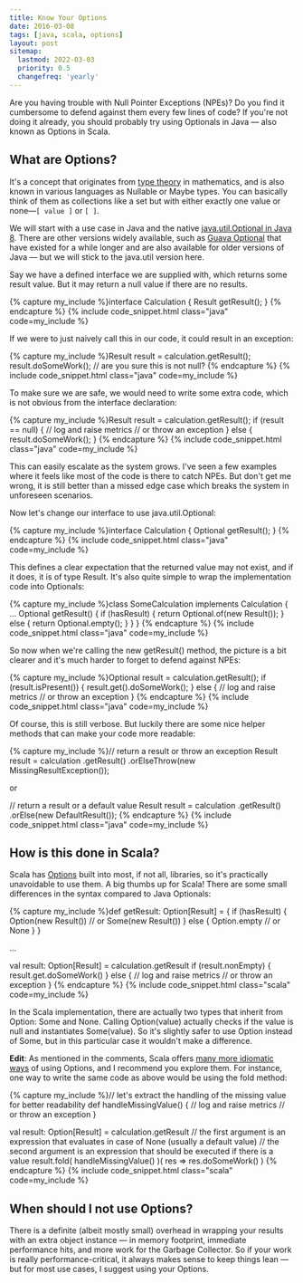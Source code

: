 ```yaml
---
title: Know Your Options
date: 2016-03-08
tags: [java, scala, options]
layout: post
sitemap:
  lastmod: 2022-03-03
  priority: 0.5
  changefreq: 'yearly'
---
```


Are you having trouble with Null Pointer Exceptions (NPEs)? Do you find it cumbersome to defend against them every few lines of code? If you're not doing it already, you should probably try using Optionals in Java — also known as Options in Scala.

<!--break-->

## What are Options?

It's a concept that originates from [type theory](https://en.wikipedia.org/wiki/Type_theory) in mathematics, and is also known in various languages as Nullable or Maybe types. You can basically think of them as collections like a set but with either exactly one value or none—`[ value ]` or `[ ]`.

We will start with a use case in Java and the native [java.util.Optional in Java 8](https://docs.oracle.com/javase/8/docs/api/java/util/Optional.html). There are other versions widely available, such as [Guava Optional](https://google.github.io/guava/releases/19.0/api/docs/com/google/common/base/Optional.html) that have existed for a while longer and are also available for older versions of Java — but we will stick to the java.util version here.

Say we have a defined interface we are supplied with, which returns some result value. But it may return a null value if there are no results.

{% capture my_include %}interface Calculation {
  Result getResult();
}
{% endcapture %}
{% include code_snippet.html class="java" code=my_include %}

If we were to just naively call this in our code, it could result in an exception:

{% capture my_include %}Result result = calculation.getResult();
result.doSomeWork(); // are you sure this is not null?
{% endcapture %}
{% include code_snippet.html class="java" code=my_include %}

To make sure we are safe, we would need to write some extra code, which is not obvious from the interface declaration:

{% capture my_include %}Result result = calculation.getResult();
if (result == null) {
  // log and raise metrics
  // or throw an exception
} else {
  result.doSomeWork();
}
{% endcapture %}
{% include code_snippet.html class="java" code=my_include %}

This can easily escalate as the system grows. I've seen a few examples where it feels like most of the code is there to catch NPEs. But don't get me wrong, it is still better than a missed edge case which breaks the system in unforeseen scenarios.

Now let's change our interface to use java.util.Optional:

{% capture my_include %}interface Calculation {
  Optional<Result> getResult();
}
{% endcapture %}
{% include code_snippet.html class="java" code=my_include %}

This defines a clear expectation that the returned value may not exist, and if it does, it is of type Result.
It's also quite simple to wrap the implementation code into Optionals:

{% capture my_include %}class SomeCalculation implements Calculation {
  ...
  Optional<Result> getResult() {
    if (hasResult) {
      return Optional.of(new Result());
    } else {
      return Optional.empty();
    }
  }
}
{% endcapture %}
{% include code_snippet.html class="java" code=my_include %}

So now when we're calling the new getResult() method, the picture is a bit clearer and it's much harder to forget to defend against NPEs:

{% capture my_include %}Optional<Result> result = calculation.getResult();
if (result.isPresent()) {
  result.get().doSomeWork();
} else {
  // log and raise metrics
  // or throw an exception
}
{% endcapture %}
{% include code_snippet.html class="java" code=my_include %}

Of course, this is still verbose. But luckily there are some nice helper methods that can make your code more readable:

{% capture my_include %}// return a result or throw an exception
Result result = calculation
  .getResult()
  .orElseThrow(new MissingResultException());

or

// return a result or a default value
Result result = calculation
  .getResult()
  .orElse(new DefaultResult());
{% endcapture %}
{% include code_snippet.html class="java" code=my_include %}

## How is this done in Scala?

Scala has [Options](http://www.scala-lang.org/api/current/#scala.Option) built into most, if not all, libraries, so it's practically unavoidable to use them. A big thumbs up for Scala! There are some small differences in the syntax compared to Java Optionals:

{% capture my_include %}def getResult: Option[Result] = {
  if (hasResult) {
    Option(new Result()) // or Some(new Result())
  } else {
    Option.empty // or None
  }
}

...

val result: Option[Result] = calculation.getResult
if (result.nonEmpty) {
  result.get.doSomeWork()
} else {
  // log and raise metrics
  // or throw an exception
}
{% endcapture %}
{% include code_snippet.html class="scala" code=my_include %}

In the Scala implementation, there are actually two types that inherit from Option: Some and None. Calling Option(value) actually checks if the value is null and instantiates Some(value). So it's slightly safer to use Option instead of Some, but in this particular case it wouldn't make a difference.

**Edit**: As mentioned in the comments, Scala offers [many more idiomatic ways](http://blog.originate.com/blog/2014/06/15/idiomatic-scala-your-options-do-not-match/) of using Options, and I recommend you explore them. For instance, one way to write the same code as above would be using the fold method:

{% capture my_include %}// let's extract the handling of the missing value for better readability
def handleMissingValue() {
  // log and raise metrics
  // or throw an exception
}

val result: Option[Result] = calculation.getResult
// the first argument is an expression that evaluates in case of None (usually a default value)
// the second argument is an expression that should be executed if there is a value
result.fold( handleMissingValue() )( res => res.doSomeWork() )
{% endcapture %}
{% include code_snippet.html class="scala" code=my_include %}

## When should I not use Options?

There is a definite (albeit mostly small) overhead in wrapping your results with an extra object instance — in memory footprint, immediate performance hits, and more work for the Garbage Collector. So if your work is really performance-critical, it always makes sense to keep things lean — but for most use cases, I suggest using your Options.
